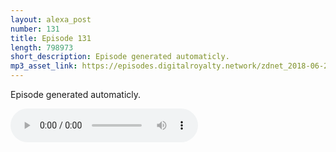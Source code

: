 ```yaml
---
layout: alexa_post
number: 131
title: Episode 131
length: 798973
short_description: Episode generated automaticly.
mp3_asset_link: https://episodes.digitalroyalty.network/zdnet_2018-06-22_01-00-03.mp3
---
```


Episode generated automaticly.

<audio controls>
    <source src="{{ page.mp3_asset_link }}" type="audio/mpeg">
</audio>